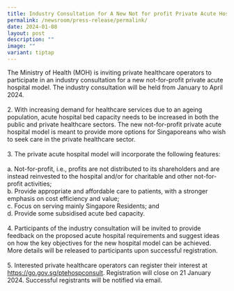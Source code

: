 ```yaml
---
title: Industry Consultation for A New Not for profit Private Acute Hospital Model
permalink: /newsroom/press-release/permalink/
date: 2024-01-08
layout: post
description: ""
image: ""
variant: tiptap
---
```

<p>The Ministry of Health (MOH) is inviting private healthcare operators to participate in an industry consultation for a new not-for-profit private acute hospital model. The industry consultation will be held from January to April 2024.<br><br>2. With increasing demand for healthcare services due to an ageing population, acute hospital bed capacity needs to be increased in both the public and private healthcare sectors. The new not-for-profit private acute hospital model is meant to provide more options for Singaporeans who wish to seek care in the private healthcare sector.<br><br>3. The private acute hospital model will incorporate the following features:<br><br>a. Not-for-profit, i.e., profits are not distributed to its shareholders and are instead reinvested to the hospital and/or for charitable and other not-for-profit activities;&nbsp;<br>b. Provide appropriate and affordable care to patients, with a stronger emphasis on cost efficiency and value;&nbsp;<br>c. Focus on serving mainly Singapore Residents; and<br>d. Provide some subsidised acute bed capacity.<br><br>4. Participants of the industry consultation will be invited to provide feedback on the proposed acute hospital requirements and suggest ideas on how the key objectives for the new hospital model can be achieved. More details will be released to participants upon successful registration.<br><br>5. Interested private healthcare operators can register their interest at&nbsp; <a href="https://go.gov.sg/ptehospconsult" rel="noopener noreferrer nofollow" target="_blank">https://go.gov.sg/ptehospconsult</a>. Registration will close on 21 January 2024. Successful registrants will be notified via email.</p>